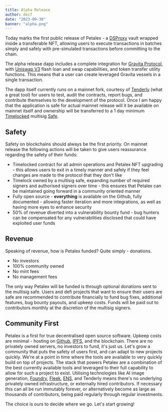 ```yaml
---
title: Alpha Release
author: deif
date: "2023-09-30"
banner: "alpha.png"
---
```


Today marks the first public release of Petalex - a [DSProxy](https://github.com/dapphub/ds-proxy) vault wrapped inside a transferable NFT, allowing users to execute transactions in batches simply and safely with pre-simulated transactions before committing to the chain.


The alpha release dapp includes a complete integration for [Gravita Protocol](https://gravitaprotocol.com), with [Uniswap V3](https://app.uniswap.org) flash loan and swap capabilities, and token transfer utility functions. This means that a user can create leveraged Gravita vessels in a single transaction.

The dapp itself currently runs on a mainnet fork, courtesy of [Tenderly](https://dashboard.tenderly.co) (what a great tool) for users to test, audit the contracts, report bugs, and contribute themselves to the development of the protocol. Once I am happy that the application is safe for actual mainnet release will it be available on mainnet itself and ownership will be transferred to a 1 day minimum [Timelocked](https://blog.openzeppelin.com/protect-your-users-with-smart-contract-timelocks) multisig [Safe](https://safe.global/). 

## Safety

Safety on blockchains should always be the first priority. On mainnet release the following actions will be taken to give users reassurance regarding the safety of their funds:

* Timelocked contract for all admin operations and Petalex NFT upgrading - this allows users to exit in a timely manner and safely if they feel changes are made to the protocol that they don't like
* Timelock owned by a multisig safe, expanding number of required signers and authorised signers over time - this ensures that Petalex can be maintained going forward in a community oriented manner
* Fully open source - **everything** is available on the Github, fully documented - allowing faster iteration and more integrations, as well as having more eyes to enhance security
* 50% of revenue diverted into a vulnerability bounty fund - bug hunters can be compensated for any vulnerabilities disclosed that could have exploited user funds

## Revenue

Speaking of revenue, how is Petalex funded? Quite simply - donations.

* No investors
* 100% community owned
* No mint fees
* No management fees

The only way Petalex will be funded is through optional donations sent to the multisig safe. Users and defi projects that want to ensure their users are safe are recommended to contribute financially to fund bug fixes, additional features, bug bounty payouts, and upkeep costs. Funds will be paid out to contributors monthly at the discretion of the multisig signers.


## Community First

Petalex is a first for true decentralised open source software. Upkeep costs are minimal - hosting on [Github](https://github.com/Petalex-Protocol), [IPFS](https://www.ipfs.tech/), and the blockchain. There are no privately owned servers, no investors to fund, it's just us. Let's grow a community that puts the safety of users first, and can adapt to new projects quickly. We're at a point in time where the tools are available to very quickly build on top of projects. The stack that powers Petalex are a combination of the best currently available tools and leveraged to their full capability to allow for such a project to exist. Utilising technologies like AI image generation, [Foundry](https://getfoundry.sh/), [Fleek](https://fleek.co/), [ENS](https://app.ens.domains/), and Tenderly means there's no underlying privately owned infrastructure, or externally hired contributors. If necessary this can all be run immutably forever, or alternatively become as large as thousands of contributors, being paid regularly through regular investments.

The choice is ours to decide where we go. Let's start growing!